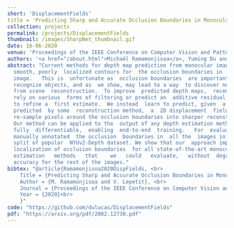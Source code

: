 ```yaml
---
short: 'DisplacementFields'
title = 'Predicting Sharp and Accurate Occlusion Boundaries in Monocular Depth Estimation Using Displacement Fields'
collection: projects
permalink: /projects/DisplacementFields
thumbnail: /images/SharpNet_thumbnail.gif
date: 16-06-2020
venue: 'Proceedings of the IEEE Conference on Computer Vision and Pattern Recognition'
authors: '<a href="/about.html">Michaël Ramamonjisoa</a>, Yuming Du and Vincent Lepetit'
abstract: "Current methods for depth map prediction from monocular images tend to predict
  smooth, poorly  localized contours for  the occlusion boundaries in  the input
  image.   This is  unfortunate as  occlusion boundaries  are important  cues to
  recognize objects, and as  we show, may lead to a way  to discover new objects
  from scene  reconstruction.  To improve  predicted depth maps,  recent methods
  rely on various  forms of filtering or predict an  additive residual depth map
  to refine a  first estimate.  We instead  learn to predict, given  a depth map
  predicted  by some  reconstruction method,  a  2D displacement  field able  to
  re-sample pixels around the occlusion boundaries into sharper reconstructions.
  Our method can be applied to the  output of any depth estimation method and is
  fully  differentiable,  enabling  end-to-end  training.   For  evaluation,  we
  manually annotated  the occlusion  boundaries in  all the  images in  the test
  split of popular  NYUv2-Depth dataset. We show that our  approach improves the
  localization of occlusion boundaries  for all state-of-the-art monocular depth
  estimation   methods   that    we   could   evaluate,   without  degrading  the  depth
  accuracy for the rest of the images."
bibtex: "@article{Ramamonjisoa2020DispFields, <br>
    Title = {Predicting Sharp and Accurate Occlusion Boundaries in Monocular Depth Estimation Using Displacement Fields}, <br>
    Author = {M. Ramamonjisoa and V. Lepetit}, <br>
    Journal = {Proceedings of the IEEE Conference on Computer Vision and Pattern Recognition (CVPR)}, <br>
    Year = {2020}<br>
    }"
code: "https://github.com/dulucas/DisplacementFields"
pdf: "https://arxiv.org/pdf/2002.12730.pdf"
---
```


